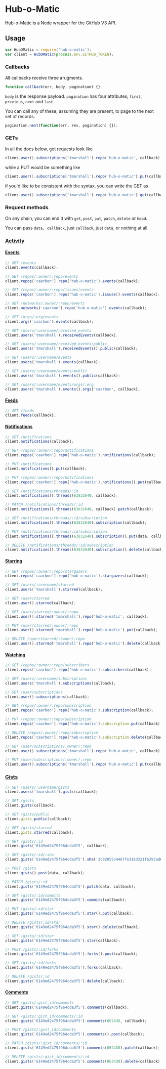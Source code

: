 # Hub-o-Matic

Hub-o-Matic is a Node wrapper for the GitHub V3 API.

## Usage

```js
var HubOMatic = require('hub-o-matic');
var client = HubOMatic(process.env.GITHUB_TOKEN);
```

### Callbacks

All callbacks receive three arugments.

```js
function callback(err, body, pagination) {}
```

`body` is the response payload.
`pagination` has four attributes; `first`, `previous`, `next` and `last`

You can call any of these, assuming they are present, to page to the next set of records.

```js
pagination.next(function(err, res, pagination) {});
```

### GETs

In all the docs below, get requests look like

```js
client.user().subscriptions('tmarshall').repo('hub-o-matic', callback);
```

while a PUT would be something like

```js
client.user().subscriptions('tmarshall').repo('hub-o-matic').put(callback);
```

if you'd like to be consistent with the syntax, you can write the GET as

```js
client.user().subscriptions('tmarshall').repo('hub-o-matic').get(callback);
```

### Request methods

On any chain, you can end it with `get`, `post`, `put`, `patch`, `delete` or `head`.

You can pass `data, callback`, just `callback`, just `data`, or nothing at all.

### [Activity](https://developer.github.com/v3/activity/)

#### [Events](https://developer.github.com/v3/activity/events/)

```js
// GET /events
client.events(callback);

// GET /repos/:owner/:repo/events
client.repos('caarbon').repo('hub-o-matic').events(callback);

// GET /repos/:owner/:repo/issues/events
client.repos('caarbon').repo('hub-o-matic').issues().events(callback);

// GET /networks/:owner/:repo/events
client.networks('caarbon').repo('hub-o-matic').events(callback);

// GET /orgs/:org/events
client.orgs('caarbon').events(callback);

// GET /users/:username/received_events
client.users('tmarshall').receivedEvents(callback);

// GET /users/:username/received_events/public
client.users('tmarshall').receivedEvents().public(callback);

// GET /users/:username/events
client.users('tmarshall').events(callback);

// GET /users/:username/events/public
client.users('tmarshall').events().public(callback);

// GET /users/:username/events/orgs/:org
client.users('tmarshall').events().orgs('caarbon', callback);
```

#### [Feeds](https://developer.github.com/v3/activity/feeds/)

```js
// GET /feeds
client.feeds(callback);
```

#### [Notifications](https://developer.github.com/v3/activity/notifications/)

```js
// GET /notifications
client.notifications(callback);

// GET /repos/:owner/:repo/notifications
client.repos('caarbon').repo('hub-o-matic').notifications(callback);

// PUT /notifications
client.notifications().put(callback);

// PUT /repos/:owner/:repo/notifications
client.repos('caarbon').repo('hub-o-matic').notifications().put(callback);

// GET /notifications/threads/:id
client.notifications().threads(63832640, callback);

// PATCH /notifications/threads/:id
client.notifications().threads(63832640, callback).patch(callback);

// GET /notifications/threads/:id/subscription
client.notifications().threads(63832640).subscription(callback);

// PUT /notifications/threads/:id/subscription
client.notifications().threads(63832640).subscription().put(data, callback);

// DELETE /notifications/threads/:id/subscription
client.notifications().threads(63832640).subscription().delete(callback);
```

#### [Starring](https://developer.github.com/v3/activity/starring/)

```js
// GET /repos/:owner/:repo/stargazers
client.repos('caarbon').repo('hub-o-matic').stargazers(callback);

// GET /users/:username/starred
client.users('tmarshall').starred(callback);

// GET /user/starred
client.user().starred(callback);

// GET /user/starred/:owner/:repo
client.user().starred('tmarshall').repo('hub-o-matic', callback);

// PUT /user/starred/:owner/:repo
client.user().starred('tmarshall').repo('hub-o-matic').put(callback);

// DELETE /user/starred/:owner/:repo
client.user().starred('tmarshall').repo('hub-o-matic').delete(callback);
```

#### [Watching](https://developer.github.com/v3/activity/watching/)

```js
// GET /repos/:owner/:repo/subscribers
client.repos('caarbon').repo('hub-o-matic').subscribers(callback);

// GET /users/:username/subscriptions
client.users('tmarshall').subscriptions(callback);

// GET /user/subscriptions
client.user().subscriptions(callback);

// GET /repos/:owner/:repo/subscription
client.repos('caarbon').repo('hub-o-matic').subscription(callback);

// PUT /repos/:owner/:repo/subscription
client.repos('caarbon').repo('hub-o-matic').subscription.put(callback);

// DELETE /repos/:owner/:repo/subscription
client.repos('caarbon').repo('hub-o-matic').subscription.delete(callback);

// GET /user/subscriptions/:owner/:repo
client.user().subscriptions('tmarshall').repo('hub-o-matic', callback);

// PUT /user/subscriptions/:owner/:repo
client.user().subscriptions('tmarshall').repo('hub-o-matic').put(callback);
```

### [Gists](https://developer.github.com/v3/gists/)

```js
// GET /users/:username/gists
client.users('tmarshall').gists(callback);

// GET /gists
client.gists(callback);

// GET /gists/public
client.gists.public(callback);

// GET /gists/starred
client.gists.starred(callback);

// GET /gists/:id
client.gists('6149ed2475f964cda3f5', callback);

// GET /gists/:id/:sha
client.gists('6149ed2475f964cda3f5').sha('2c92055c4467fe31bd321f6295ad6953b6f1f977', callback);

// POST /gists
client.gists().post(data, callback);

// PATCH /gists/:id
client.gists('6149ed2475f964cda3f5').patch(data, callback);

// GET /gists/:id/commits
client.gists('6149ed2475f964cda3f5').commits(callback);

// PUT /gists/:id/star
client.gists('6149ed2475f964cda3f5').star().put(callback);

// DELETE /gists/:id/star
client.gists('6149ed2475f964cda3f5').star().delete(callback);

// GET /gists/:id/star
client.gists('6149ed2475f964cda3f5').star(callback);

// POST /gists/:id/forks
client.gists('6149ed2475f964cda3f5').forks().post(callback);

// GET /gists/:id/forks
client.gists('6149ed2475f964cda3f5').forks(callback);

// DELETE /gists/:id
client.gists('6149ed2475f964cda3f5').delete(callback);
```

#### [Comments](https://developer.github.com/v3/gists/comments/)

```js
// GET /gists/:gist_id/comments
client.gists('6149ed2475f964cda3f5').comments(callback);

// GET /gists/:gist_id/comments/:id
client.gists('6149ed2475f964cda3f5').comments(862438, callback);

// POST /gists/:gist_id/comments
client.gists('6149ed2475f964cda3f5').comments().post(callback);

// PATCH /gists/:gist_id/comments/:id
client.gists('6149ed2475f964cda3f5').comments(862438).patch(callback);

// DELETE /gists/:gist_id/comments/:id
client.gists('6149ed2475f964cda3f5').comments(862438).delete(callback);
```
